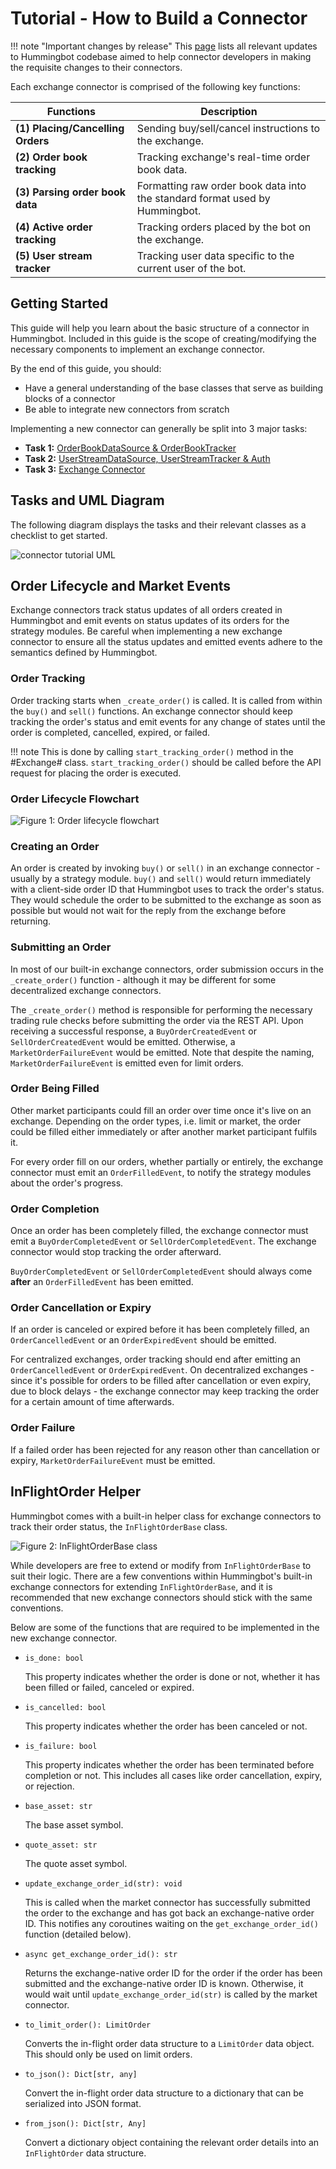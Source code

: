 # Tutorial - How to Build a Connector

!!! note "Important changes by release"
    This [page](https://www.notion.so/hummingbot/a26c8bcf30284535b0e5689d45a4fe88?v=869e73f78f0b426288476a2abda20f2c) lists all relevant updates to Hummingbot codebase aimed to help connector developers in making the requisite changes to their connectors.

Each exchange connector is comprised of the following key functions:

| Functions                         | Description                                                                 |
| --------------------------------- | --------------------------------------------------------------------------- |
| **(1) Placing/Cancelling Orders** | Sending buy/sell/cancel instructions to the exchange.                       |
| **(2) Order book tracking**       | Tracking exchange's real-time order book data.                              |
| **(3) Parsing order book data**   | Formatting raw order book data into the standard format used by Hummingbot. |
| **(4) Active order tracking**     | Tracking orders placed by the bot on the exchange.                          |
| **(5) User stream tracker**       | Tracking user data specific to the current user of the bot.                 |

## Getting Started

This guide will help you learn about the basic structure of a connector in Hummingbot. Included in this guide is the scope of creating/modifying the necessary components to implement an exchange connector.

By the end of this guide, you should:

- Have a general understanding of the base classes that serve as building blocks of a connector
- Be able to integrate new connectors from scratch

Implementing a new connector can generally be split into 3 major tasks:

- **Task 1:** [OrderBookDataSource & OrderBookTracker](/developers/connectors/requirements/task1/)
- **Task 2:** [UserStreamDataSource, UserStreamTracker & Auth](/developers/connectors/requirements/task2/)
- **Task 3:** [Exchange Connector](/developers/connectors/requirements/task3/)

## Tasks and UML Diagram

The following diagram displays the tasks and their relevant classes as a checklist to get started.

![connector tutorial UML](/assets/img/connector-tutorial-uml.svg)

## Order Lifecycle and Market Events

Exchange connectors track status updates of all orders created in Hummingbot and emit events on status updates of its orders for the strategy modules.
Be careful when implementing a new exchange connector to ensure all the status updates and emitted events adhere to the semantics defined by Hummingbot.

### Order Tracking

Order tracking starts when `_create_order()` is called. It is called from within the `buy()` and `sell()` functions.
An exchange connector should keep tracking the order's status and emit events for any change of states until the order is completed, cancelled, expired, or failed.

!!! note
    This is done by calling `start_tracking_order()` method in the #Exchange# class. `start_tracking_order()` should be called before the API request for placing the order is executed.

### Order Lifecycle Flowchart

![Figure 1: Order lifecycle flowchart](/assets/img/connector-order-lifecycle.svg)

### Creating an Order

An order is created by invoking `buy()` or `sell()` in an exchange connector - usually by a strategy module.
`buy()` and `sell()` would return immediately with a client-side order ID that Hummingbot uses to track the order's status.
They would schedule the order to be submitted to the exchange as soon as possible but would not wait for the reply from the exchange before returning.

### Submitting an Order

In most of our built-in exchange connectors, order submission occurs in the `_create_order()` function - although it may be different for some decentralized exchange connectors.

The `_create_order()` method is responsible for performing the necessary trading rule checks before submitting the order via the REST API.
Upon receiving a successful response, a `BuyOrderCreatedEvent` or `SellOrderCreatedEvent` would be emitted. Otherwise, a `MarketOrderFailureEvent` would be emitted. Note that despite the naming, `MarketOrderFailureEvent` is emitted even for limit orders.

### Order Being Filled

Other market participants could fill an order over time once it's live on an exchange.
Depending on the order types, i.e. limit or market, the order could be filled either immediately or after another market participant fulfils it.

For every order fill on our orders, whether partially or entirely, the exchange connector must emit an `OrderFilledEvent`, to notify the strategy modules about the order's progress.

### Order Completion

Once an order has been completely filled, the exchange connector must emit a `BuyOrderCompletedEvent` or `SellOrderCompletedEvent`.
The exchange connector would stop tracking the order afterward.

`BuyOrderCompletedEvent` or `SellOrderCompletedEvent` should always come **after** an `OrderFilledEvent` has been emitted.

### Order Cancellation or Expiry

If an order is canceled or expired before it has been completely filled, an `OrderCancelledEvent` or an `OrderExpiredEvent` should be emitted.

For centralized exchanges, order tracking should end after emitting an `OrderCancelledEvent` or `OrderExpiredEvent`.
On decentralized exchanges - since it's possible for orders to be filled after cancellation or even expiry, due to block delays - the exchange connector may keep tracking the order for a certain amount of time afterwards.

### Order Failure

If a failed order has been rejected for any reason other than cancellation or expiry, `MarketOrderFailureEvent` must be emitted.

## InFlightOrder Helper

Hummingbot comes with a built-in helper class for exchange connectors to track their order status, the `InFlightOrderBase` class.

![Figure 2: InFlightOrderBase class](/assets/img/connector-in-flight-uml.svg)

While developers are free to extend or modify from `InFlightOrderBase` to suit their logic. There are a few conventions within Hummingbot's built-in exchange connectors for extending `InFlightOrderBase`,
and it is recommended that new exchange connectors should stick with the same conventions.

Below are some of the functions that are required to be implemented in the new exchange connector.

- `is_done: bool`

  This property indicates whether the order is done or not, whether it has been filled or failed, canceled or expired.

- `is_cancelled: bool`

  This property indicates whether the order has been canceled or not.

- `is_failure: bool`

  This property indicates whether the order has been terminated before completion or not. This includes all cases like order cancellation, expiry, or rejection.

- `base_asset: str`

  The base asset symbol.

- `quote_asset: str`

  The quote asset symbol.

- `update_exchange_order_id(str): void`

  This is called when the market connector has successfully submitted the order to the exchange and has got back an exchange-native order ID. This notifies any coroutines waiting on the `get_exchange_order_id()` function (detailed below\).

- `async get_exchange_order_id(): str`

  Returns the exchange-native order ID for the order if the order has been submitted and the exchange-native order ID is known.
  Otherwise, it would wait until `update_exchange_order_id(str)` is called by the market connector.

- `to_limit_order(): LimitOrder`

  Converts the in-flight order data structure to a `LimitOrder` data object. This should only be used on limit orders.

- `to_json(): Dict[str, any]`

  Convert the in-flight order data structure to a dictionary that can be serialized into JSON format.

- `from_json(): Dict[str, Any]`

  Convert a dictionary object containing the relevant order details into an `InFlightOrder` data structure.
